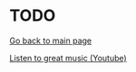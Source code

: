 # TODO

[Go back to main page](./hc-intro.md)

<!-- Bach - Badinerie -->
[Listen to great music (Youtube)](https://www.youtube.com/watch?v=Kl6R4Ui9blc)